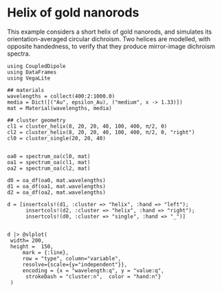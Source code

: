 # Helix of gold nanorods

This example considers a short helix of gold nanorods, and simulates its orientation-averaged circular dichroism. Two helices are modelled, with opposite handedness, to verify that they produce mirror-image dichroism spectra.


```@example 1
using CoupledDipole
using DataFrames
using VegaLite

## materials
wavelengths = collect(400:2:1000.0)
media = Dict([("Au", epsilon_Au), ("medium", x -> 1.33)])
mat = Material(wavelengths, media)

## cluster geometry
cl1 = cluster_helix(8, 20, 20, 40, 100, 400, π/2, 0)
cl2 = cluster_helix(8, 20, 20, 40, 100, 400, π/2, 0, "right")
cl0 = cluster_single(20, 20, 40)


oa0 = spectrum_oa(cl0, mat)
oa1 = spectrum_oa(cl1, mat)
oa2 = spectrum_oa(cl2, mat)

d0 = oa_df(oa0, mat.wavelengths)
d1 = oa_df(oa1, mat.wavelengths)
d2 = oa_df(oa2, mat.wavelengths)

d = [insertcols!(d1, :cluster => "helix", :hand => "left");
      insertcols!(d2, :cluster => "helix", :hand => "right");
      insertcols!(d0, :cluster => "single", :hand => "_")]


d |> @vlplot(
 width= 200,
 height =  150,
     mark = {:line},
     row = "type", column="variable",
     resolve={scale={y="independent"}},
     encoding = {x = "wavelength:q", y = "value:q",
      strokeDash = "cluster:n",  color = "hand:n"}
 )

```

